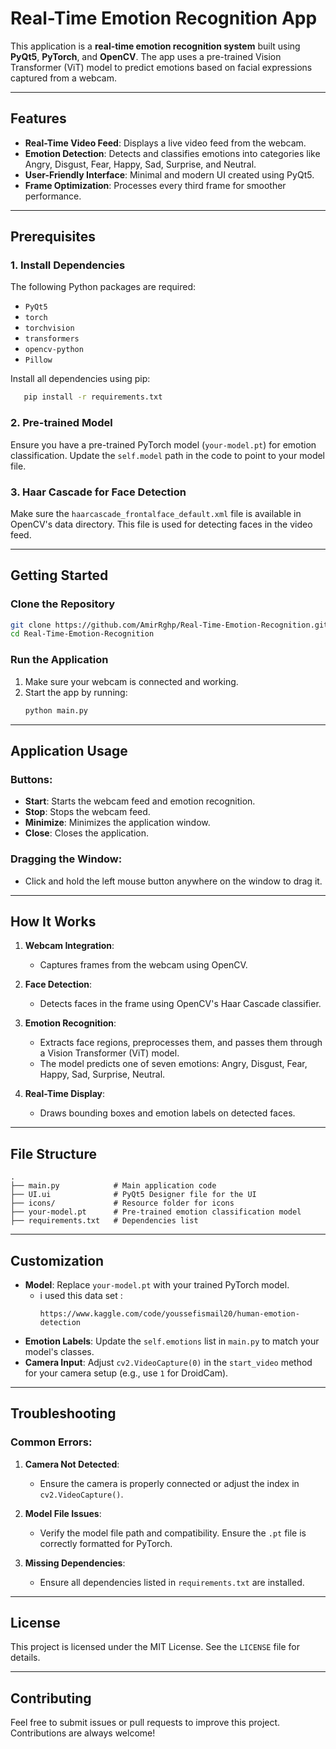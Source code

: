 # Real-Time Emotion Recognition App

This application is a **real-time emotion recognition system** built using **PyQt5**, **PyTorch**, and **OpenCV**. The app uses a pre-trained Vision Transformer (ViT) model to predict emotions based on facial expressions captured from a webcam.

---

## Features

- **Real-Time Video Feed**: Displays a live video feed from the webcam.
- **Emotion Detection**: Detects and classifies emotions into categories like Angry, Disgust, Fear, Happy, Sad, Surprise, and Neutral.
- **User-Friendly Interface**: Minimal and modern UI created using PyQt5.
- **Frame Optimization**: Processes every third frame for smoother performance.

---

## Prerequisites

### 1. Install Dependencies
The following Python packages are required:

- `PyQt5`
- `torch`
- `torchvision`
- `transformers`
- `opencv-python`
- `Pillow`

Install all dependencies using pip:
```bash
   pip install -r requirements.txt
```

### 2. Pre-trained Model
Ensure you have a pre-trained PyTorch model (`your-model.pt`) for emotion classification. Update the `self.model` path in the code to point to your model file.

### 3. Haar Cascade for Face Detection
Make sure the `haarcascade_frontalface_default.xml` file is available in OpenCV's data directory. This file is used for detecting faces in the video feed.

---

## Getting Started

### Clone the Repository
```bash
git clone https://github.com/AmirRghp/Real-Time-Emotion-Recognition.git
cd Real-Time-Emotion-Recognition
```

### Run the Application
1. Make sure your webcam is connected and working.
2. Start the app by running:
   ```bash
   python main.py
   ```

---

## Application Usage

### Buttons:
- **Start**: Starts the webcam feed and emotion recognition.
- **Stop**: Stops the webcam feed.
- **Minimize**: Minimizes the application window.
- **Close**: Closes the application.

### Dragging the Window:
- Click and hold the left mouse button anywhere on the window to drag it.

---

## How It Works

1. **Webcam Integration**:
   - Captures frames from the webcam using OpenCV.

2. **Face Detection**:
   - Detects faces in the frame using OpenCV's Haar Cascade classifier.

3. **Emotion Recognition**:
   - Extracts face regions, preprocesses them, and passes them through a Vision Transformer (ViT) model.
   - The model predicts one of seven emotions: Angry, Disgust, Fear, Happy, Sad, Surprise, Neutral.

4. **Real-Time Display**:
   - Draws bounding boxes and emotion labels on detected faces.

---

## File Structure

```
.
├── main.py            # Main application code
├── UI.ui              # PyQt5 Designer file for the UI
├── icons/             # Resource folder for icons
├── your-model.pt      # Pre-trained emotion classification model
├── requirements.txt   # Dependencies list
```

---

## Customization

- **Model**: Replace `your-model.pt` with your trained PyTorch model.
   - i used this data set :
     ```
     https://www.kaggle.com/code/youssefismail20/human-emotion-detection
     ``` 
- **Emotion Labels**: Update the `self.emotions` list in `main.py` to match your model's classes.
- **Camera Input**: Adjust `cv2.VideoCapture(0)` in the `start_video` method for your camera setup (e.g., use `1` for DroidCam).

---

## Troubleshooting

### Common Errors:

1. **Camera Not Detected**:
   - Ensure the camera is properly connected or adjust the index in `cv2.VideoCapture()`.

2. **Model File Issues**:
   - Verify the model file path and compatibility. Ensure the `.pt` file is correctly formatted for PyTorch.

3. **Missing Dependencies**:
   - Ensure all dependencies listed in `requirements.txt` are installed.

---

## License

This project is licensed under the MIT License. See the `LICENSE` file for details.

---

## Contributing

Feel free to submit issues or pull requests to improve this project. Contributions are always welcome!
